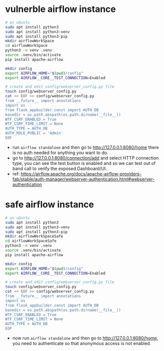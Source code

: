 # vulnerble airflow instance

```bash
# on ubuntu
sudo apt install python3
sudo apt install python3-venv
sudo apt install python3-pip
mkdir airflowWorkSpace
cd airflowWorkSpace
python3 -m venv .venv
source .venv/bin/activate
pip install apache-airflow

mkdir config
export AIRFLOW_HOME="$(pwd)/config"
export AIRFLOW__CORE__TEST_CONNECTION=Enabled

# create and edit config/webserver_config.py file
touch config/webserver_config.py
cat << EOF >> config/webserver_config.py 
from __future__ import annotations
import os
from flask_appbuilder.const import AUTH_DB
basedir = os.path.abspath(os.path.dirname(__file__))
WTF_CSRF_ENABLED = True
WTF_CSRF_TIME_LIMIT = None
AUTH_TYPE = AUTH_DB
AUTH_ROLE_PUBLIC = 'Admin'
EOF
```

* run `airflow standalone` and then go to http://127.0.0.1:8080/home there is no auth needed for anything you want to do.
* go to http://127.0.0.1:8080/connection/add and select HTTP connection type, you can see the test button is enabled and so we can test out of band call to verify the exposed Dashboard/UI.
* ref: https://airflow.apache.org/docs/apache-airflow-providers-fab/stable/auth-manager/webserver-authentication.html#webserver-authentication

# safe airflow instance

```bash
# on ubuntu
sudo apt install python3
sudo apt install python3-venv
sudo apt install python3-pip
mkdir airflowWorkSpaceSafe
cd airflowWorkSpaceSafe
python3 -m venv .venv
source .venv/bin/activate
pip install apache-airflow

mkdir config
export AIRFLOW_HOME="$(pwd)/config"
export AIRFLOW__CORE__TEST_CONNECTION=Enabled

# create and edit config/webserver_config.py file
touch config/webserver_config.py
cat << EOF >> config/webserver_config.py 
from __future__ import annotations
import os
from flask_appbuilder.const import AUTH_DB
basedir = os.path.abspath(os.path.dirname(__file__))
WTF_CSRF_ENABLED = True
WTF_CSRF_TIME_LIMIT = None
AUTH_TYPE = AUTH_DB
EOF
```
* now run `airflow standalone` and then go to http://127.0.0.1:8080/home, you need to authenticate so that anonymous access is not enabled.
